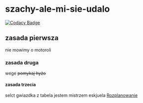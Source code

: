 # szachy-ale-mi-sie-udalo
[![Codacy Badge](https://app.codacy.com/project/badge/Grade/2c055156fe774ec68ffe0136bec352f5)](https://app.codacy.com?utm_source=gh&utm_medium=referral&utm_content=&utm_campaign=Badge_grade)
## zasada pierwsza
nie mowimy o motoroli
### zasada druga
wege ~~pomykaj hyżo~~
#### zasada trzecia
selct gwiazdka z tabela
jestem mistrzem eskjuela
[Rozplanowanie](https://docs.google.com/document/d/1hfm5uHyPwKYlPi0SGCqi-0uO0Ze2ZI_FG-IOHkKgcNw/edit?tab=t.0#heading=h.6tki4327jb93)
